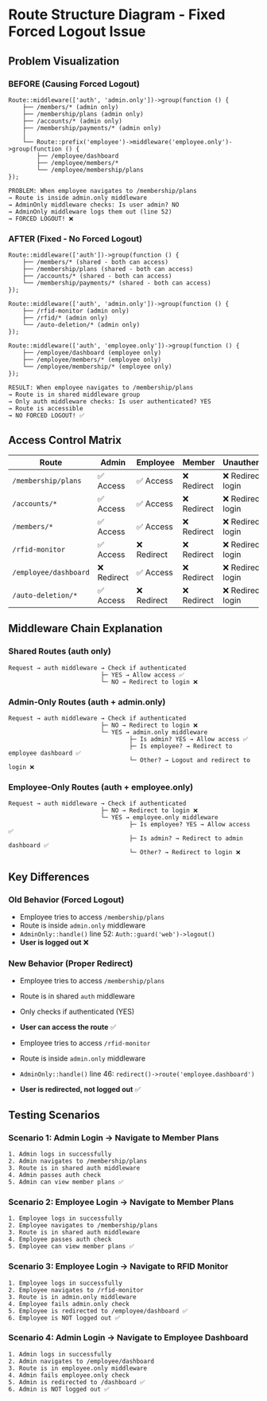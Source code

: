 # Route Structure Diagram - Fixed Forced Logout Issue

## Problem Visualization

### BEFORE (Causing Forced Logout)
```
Route::middleware(['auth', 'admin.only'])->group(function () {
    ├── /members/* (admin only)
    ├── /membership/plans (admin only)
    ├── /accounts/* (admin only)
    ├── /membership/payments/* (admin only)
    │
    └── Route::prefix('employee')->middleware('employee.only')->group(function () {
        ├── /employee/dashboard
        ├── /employee/members/*
        └── /employee/membership/plans
});

PROBLEM: When employee navigates to /membership/plans
→ Route is inside admin.only middleware
→ AdminOnly middleware checks: Is user admin? NO
→ AdminOnly middleware logs them out (line 52)
→ FORCED LOGOUT! ❌
```

### AFTER (Fixed - No Forced Logout)
```
Route::middleware(['auth'])->group(function () {
    ├── /members/* (shared - both can access)
    ├── /membership/plans (shared - both can access)
    ├── /accounts/* (shared - both can access)
    └── /membership/payments/* (shared - both can access)
});

Route::middleware(['auth', 'admin.only'])->group(function () {
    ├── /rfid-monitor (admin only)
    ├── /rfid/* (admin only)
    └── /auto-deletion/* (admin only)
});

Route::middleware(['auth', 'employee.only'])->group(function () {
    ├── /employee/dashboard (employee only)
    ├── /employee/members/* (employee only)
    └── /employee/membership/* (employee only)
});

RESULT: When employee navigates to /membership/plans
→ Route is in shared middleware group
→ Only auth middleware checks: Is user authenticated? YES
→ Route is accessible
→ NO FORCED LOGOUT! ✅
```

## Access Control Matrix

| Route | Admin | Employee | Member | Unauthenticated |
|-------|-------|----------|--------|-----------------|
| `/membership/plans` | ✅ Access | ✅ Access | ❌ Redirect | ❌ Redirect to login |
| `/accounts/*` | ✅ Access | ✅ Access | ❌ Redirect | ❌ Redirect to login |
| `/members/*` | ✅ Access | ✅ Access | ❌ Redirect | ❌ Redirect to login |
| `/rfid-monitor` | ✅ Access | ❌ Redirect | ❌ Redirect | ❌ Redirect to login |
| `/employee/dashboard` | ❌ Redirect | ✅ Access | ❌ Redirect | ❌ Redirect to login |
| `/auto-deletion/*` | ✅ Access | ❌ Redirect | ❌ Redirect | ❌ Redirect to login |

## Middleware Chain Explanation

### Shared Routes (auth only)
```
Request → auth middleware → Check if authenticated
                          ├─ YES → Allow access ✅
                          └─ NO → Redirect to login ❌
```

### Admin-Only Routes (auth + admin.only)
```
Request → auth middleware → Check if authenticated
                          ├─ NO → Redirect to login ❌
                          └─ YES → admin.only middleware
                                  ├─ Is admin? YES → Allow access ✅
                                  ├─ Is employee? → Redirect to employee dashboard ✅
                                  └─ Other? → Logout and redirect to login ❌
```

### Employee-Only Routes (auth + employee.only)
```
Request → auth middleware → Check if authenticated
                          ├─ NO → Redirect to login ❌
                          └─ YES → employee.only middleware
                                  ├─ Is employee? YES → Allow access ✅
                                  ├─ Is admin? → Redirect to admin dashboard ✅
                                  └─ Other? → Redirect to login ❌
```

## Key Differences

### Old Behavior (Forced Logout)
- Employee tries to access `/membership/plans`
- Route is inside `admin.only` middleware
- `AdminOnly::handle()` line 52: `Auth::guard('web')->logout()`
- **User is logged out** ❌

### New Behavior (Proper Redirect)
- Employee tries to access `/membership/plans`
- Route is in shared `auth` middleware
- Only checks if authenticated (YES)
- **User can access the route** ✅

- Employee tries to access `/rfid-monitor`
- Route is inside `admin.only` middleware
- `AdminOnly::handle()` line 46: `redirect()->route('employee.dashboard')`
- **User is redirected, not logged out** ✅

## Testing Scenarios

### Scenario 1: Admin Login → Navigate to Member Plans
```
1. Admin logs in successfully
2. Admin navigates to /membership/plans
3. Route is in shared auth middleware
4. Admin passes auth check
5. Admin can view member plans ✅
```

### Scenario 2: Employee Login → Navigate to Member Plans
```
1. Employee logs in successfully
2. Employee navigates to /membership/plans
3. Route is in shared auth middleware
4. Employee passes auth check
5. Employee can view member plans ✅
```

### Scenario 3: Employee Login → Navigate to RFID Monitor
```
1. Employee logs in successfully
2. Employee navigates to /rfid-monitor
3. Route is in admin.only middleware
4. Employee fails admin.only check
5. Employee is redirected to /employee/dashboard ✅
6. Employee is NOT logged out ✅
```

### Scenario 4: Admin Login → Navigate to Employee Dashboard
```
1. Admin logs in successfully
2. Admin navigates to /employee/dashboard
3. Route is in employee.only middleware
4. Admin fails employee.only check
5. Admin is redirected to /dashboard ✅
6. Admin is NOT logged out ✅
```

